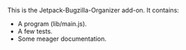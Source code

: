 This is the Jetpack-Bugzilla-Organizer add-on.  It contains:

* A program (lib/main.js).
* A few tests.
* Some meager documentation.
